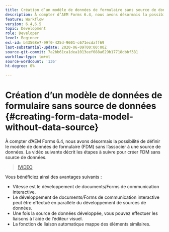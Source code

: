 ```yaml
---
title: Création d’un modèle de données de formulaire sans source de données
description: À compter d’AEM Forms 6.4, nous avons désormais la possibilité de définir le modèle de données de formulaire (FDM) sans l’associer à une source de données. La vidéo suivante décrit les étapes à suivre pour créer FDM sans source de données.
feature: Workflow
version: 6.4,6.5
topic: Development
role: Developer
level: Beginner
exl-id: b43568e7-99f0-425d-9601-c671ecdaff69
last-substantial-update: 2020-06-09T00:00:00Z
source-git-commit: 7a2bb61ca1dea1013eef088a629b17718dbbf381
workflow-type: tm+mt
source-wordcount: '136'
ht-degree: 0%

---
```


# Création d’un modèle de données de formulaire sans source de données {#creating-form-data-model-without-data-source}

À compter d’AEM Forms 6.4, nous avons désormais la possibilité de définir le modèle de données de formulaire (FDM) sans l’associer à une source de données. La vidéo suivante décrit les étapes à suivre pour créer FDM sans source de données.

>[!VIDEO](https://video.tv.adobe.com/v/21414/?quality=9&learn=on)

Vous bénéficiez ainsi des avantages suivants :

* Vitesse est le développement de documents/Forms de communication interactive.
* Le développement de documents/Forms de communication interactive peut être effectué en parallèle du développement de sources de données.
* Une fois la source de données développée, vous pouvez effectuer les liaisons à l’aide de l’éditeur visuel.
* La fonction de liaison automatique mappe des éléments similaires.
